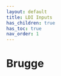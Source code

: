 ```yaml
---
layout: default
title: LDI Inputs
has_children: true
has_toc: true
nav_order: 1
---
```


# Brugge


